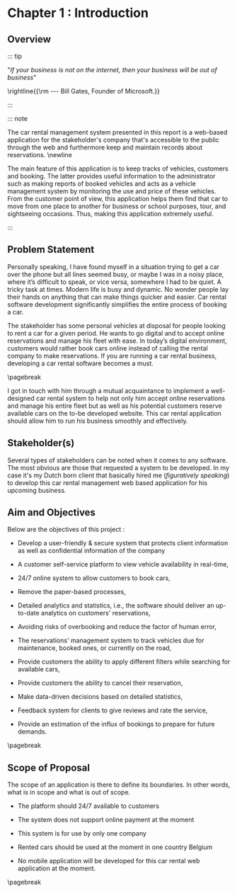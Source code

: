 Chapter 1 : Introduction
========================

## Overview

::: tip

"*If your business is not on the internet, then your business will be out of business*"

\rightline{{\rm --- Bill Gates, Founder of Microsoft.}}

:::

::: note

The car rental management system presented in this report is a web-based application for the stakeholder's company 
that's accessible to the public through the web and furthermore keep and maintain records about reservations. \newline

The main feature of this application is to keep tracks of vehicles, customers and booking.
The latter provides useful information to the administrator such as making reports of booked vehicles and acts
as a vehicle management system by monitoring the use and price of these vehicles. From the customer point of view, 
this application helps them find that car to move from one place to another for business 
or school purposes, tour, and sightseeing occasions. Thus, making this application extremely useful. 

:::


## Problem Statement

Personally speaking, I have found myself in a situation trying to get a car over the
phone but all lines seemed busy, or maybe I was in a noisy place, where it’s difficult
to speak, or vice versa, somewhere I had to be quiet. A tricky task at times. Modern life is busy and dynamic. 
No wonder people lay their hands on anything that can make things quicker and easier. Car rental software development 
significantly simplifies the entire process of booking a car.  

The stakeholder has some personal vehicles at disposal for people looking to rent a car
for a given period. He wants to go digital and to accept online reservations and manage his fleet with
ease. In today’s digital environment, customers would rather book cars online instead
of calling the rental company to make reservations. If you are running a car rental
business, developing a car rental software becomes a must.

\pagebreak

I got in touch with him through a mutual acquaintance to implement a well-designed car rental system to help
not only him accept online reservations and manage his entire fleet but as well as his
potential customers reserve available cars on the to-be developed website. This car rental application should allow
him to run his business smoothly and effectively. 

## Stakeholder(s)

Several	types of stakeholders can be noted when it comes to any	software. 
The	most obvious are those that requested a system to be developed. In my case it's my Dutch born client that basically 
hired me (_figuratively speaking_) to develop this car rental management web based application for his upcoming business.  

## Aim and Objectives    

Below are the objectives of this project : 

- Develop a user-friendly & secure system that protects client information as well as confidential information of the company
  
- A customer self-service platform to view vehicle availability in real-time,
  
- 24/7 online system to allow customers to book cars,
  
- Remove the paper-based processes,
  
- Detailed analytics and statistics, i.e., the software should deliver an up-to-date analytics on customers' reservations,
  
- Avoiding risks of overbooking and reduce the factor of human error,
  
- The reservations' management system to track vehicles due for maintenance, booked ones, or currently on the road, 
  
- Provide customers the ability to apply different filters while searching for available cars,

- Provide customers the ability to cancel their reservation,
  
- Make data-driven decisions based on detailed statistics,
  
- Feedback system for clients to give reviews and rate the service,
  
- Provide an estimation of the influx of bookings to prepare for future demands.

\pagebreak

## Scope of Proposal

The scope of an application is there to define its boundaries. In other words, what is in scope and what is out of scope.

- The platform should 24/7 available to customers

- The system does not support online payment at the moment 

- This system is for use by only one company

- Rented cars should be used at the moment in one country Belgium

- No mobile application will be developed for this car rental web application at the moment.


\pagebreak
